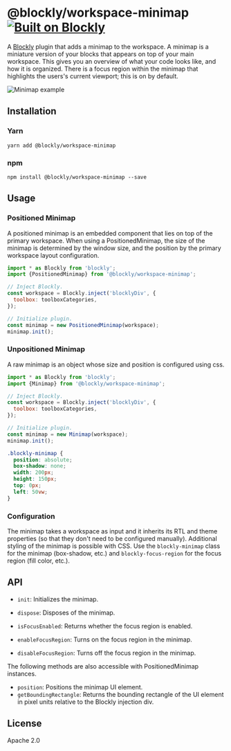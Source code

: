 # @blockly/workspace-minimap [![Built on Blockly](https://tinyurl.com/built-on-blockly)](https://github.com/google/blockly)

A [Blockly](https://www.npmjs.com/package/blockly) plugin that adds a minimap to the workspace. A minimap is a miniature version of your blocks that appears on top of your main workspace. This gives you an overview of what your code looks like, and how it is organized.
There is a focus region within the minimap that highlights the users's current viewport; this is on by default.

![Minimap example](https://github.com/google/blockly-samples/raw/master/plugins/workspace-minimap/readme-media/sample_minimap.png)

## Installation

### Yarn

```
yarn add @blockly/workspace-minimap
```

### npm

```
npm install @blockly/workspace-minimap --save
```

## Usage

### Positioned Minimap

A positioned minimap is an embedded component that lies on top of the primary workspace. When using a PositionedMinimap, the size of the minimap is determined by the window size, and the position by the primary workspace layout configuration.

```js
import * as Blockly from 'blockly';
import {PositionedMinimap} from '@blockly/workspace-minimap';

// Inject Blockly.
const workspace = Blockly.inject('blocklyDiv', {
  toolbox: toolboxCategories,
});

// Initialize plugin.
const minimap = new PositionedMinimap(workspace);
minimap.init();
```

### Unpositioned Minimap

A raw minimap is an object whose size and position is configured using css.

```js
import * as Blockly from 'blockly';
import {Minimap} from '@blockly/workspace-minimap';

// Inject Blockly.
const workspace = Blockly.inject('blocklyDiv', {
  toolbox: toolboxCategories,
});

// Initialize plugin.
const minimap = new Minimap(workspace);
minimap.init();
```

```css
.blockly-minimap {
  position: absolute;
  box-shadow: none;
  width: 200px;
  height: 150px;
  top: 0px;
  left: 50vw;
}
```

### Configuration

The minimap takes a workspace as input and it inherits its RTL and theme properties (so that they don't need to be configured manually).
Additional styling of the minimap is possible with CSS. Use the `blockly-minimap` class for the minimap (box-shadow, etc.) and `blockly-focus-region` for the focus region (fill color, etc.).

## API

- `init`: Initializes the minimap.
- `dispose`: Disposes of the minimap.

- `isFocusEnabled`: Returns whether the focus region is enabled.
- `enableFocusRegion`: Turns on the focus region in the minimap.
- `disableFocusRegion`: Turns off the focus region in the minimap.

The following methods are also accessible with PositionedMinimap instances.

- `position`: Positions the minimap UI element.
- `getBoundingRectangle`: Returns the bounding rectangle of the UI element in
  pixel units relative to the Blockly injection div.

## License

Apache 2.0
